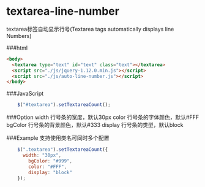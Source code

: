 # textarea-line-number
textarea标签自动显示行号(Textarea tags automatically displays line Numbers)

###html
```html
<body>
  <textarea type="text" id="text" class="text"></textarea>
  <script src="./js/jquery-1.12.0.min.js"></script>
  <script src="./js/auto-line-number.js"></script>
</body>
```



###JavaScript
```js
	$("#textarea").setTextareaCount();
```



###Option
    width 行号条的宽度，默认30px
    color 行号条的字体颜色，默认#FFF
    bgColor 行号条的背景颜色，默认#333
    display 行号条的类型，默认block




###Example
支持使用类名可同时多个配置
```js
	$(".textarea").setTextareaCount({
	  width: "30px",
		bgColor: "#999",
		color: "#FFF",
		display: "block"
	});
```
